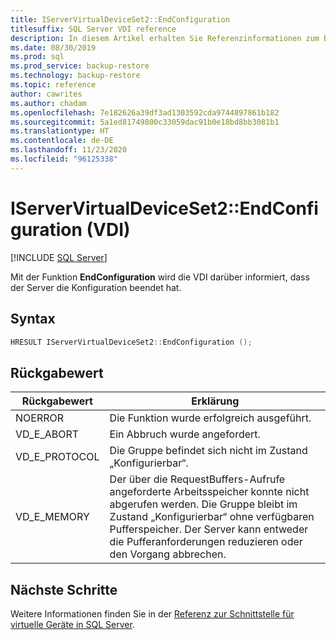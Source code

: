 ```yaml
---
title: IServerVirtualDeviceSet2::EndConfiguration
titlesuffix: SQL Server VDI reference
description: In diesem Artikel erhalten Sie Referenzinformationen zum Befehl „IServerVirtualDeviceSet2::EndConfiguration“.
ms.date: 08/30/2019
ms.prod: sql
ms.prod_service: backup-restore
ms.technology: backup-restore
ms.topic: reference
author: cawrites
ms.author: chadam
ms.openlocfilehash: 7e182626a39df3ad1303592cda9744897861b182
ms.sourcegitcommit: 5a1ed81749800c33059dac91b0e18bd8bb3081b1
ms.translationtype: HT
ms.contentlocale: de-DE
ms.lasthandoff: 11/23/2020
ms.locfileid: "96125338"
---
```

# <a name="iservervirtualdeviceset2endconfiguration-vdi"></a>IServerVirtualDeviceSet2::EndConfiguration (VDI)

[!INCLUDE [SQL Server](../../../includes/applies-to-version/sqlserver.md)]

Mit der Funktion **EndConfiguration** wird die VDI darüber informiert, dass der Server die Konfiguration beendet hat.

## <a name="syntax"></a>Syntax

```c
HRESULT IServerVirtualDeviceSet2::EndConfiguration ();
```

## <a name="return-value"></a>Rückgabewert

|Rückgabewert | Erklärung |
|---|---|
| NOERROR | Die Funktion wurde erfolgreich ausgeführt. |
| VD_E_ABORT | Ein Abbruch wurde angefordert. |
| VD_E_PROTOCOL | Die Gruppe befindet sich nicht im Zustand „Konfigurierbar“. |
| VD_E_MEMORY | Der über die RequestBuffers-Aufrufe angeforderte Arbeitsspeicher konnte nicht abgerufen werden. Die Gruppe bleibt im Zustand „Konfigurierbar“ ohne verfügbaren Pufferspeicher. Der Server kann entweder die Pufferanforderungen reduzieren oder den Vorgang abbrechen. |

## <a name="next-steps"></a>Nächste Schritte

Weitere Informationen finden Sie in der [Referenz zur Schnittstelle für virtuelle Geräte in SQL Server](reference-virtual-device-interface.md).